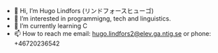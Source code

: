 - 👋 Hi, I’m Hugo Lindfors (リンドフォースヒューゴ)
- 👀 I’m interested in programmigng, tech and linguistics.
- 🌱 I’m currently learning C
- 📫 How to reach me email: hugo.lindfors2@elev.ga.ntig.se or phone: +46720236542

<!---
hugolindfors/hugolindfors is a ✨ special ✨ repository because its `README.md` (this file) appears on your GitHub profile.
You can click the Preview link to take a look at your changes.
--->

<!--- - 💞️ I’m looking to collaborate on ... --->
